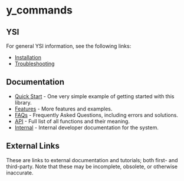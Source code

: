 # y_commands



## YSI

For general YSI information, see the following links:

* [Installation](../installation.md)
* [Troubleshooting](../troubleshooting.md)

## Documentation

* [Quick Start](y_commands/quick-start.md) - One very simple example of getting started with this library.
* [Features](y_commands/features.md) - More features and examples.
* [FAQs](y_commands/faqs.md) - Frequently Asked Questions, including errors and solutions.
* [API](y_commands/api.md) - Full list of all functions and their meaning.
* [Internal](y_commands/internal.md) - Internal developer documentation for the system.

## External Links

These are links to external documentation and tutorials; both first- and third-party.  Note that these may be incomplete, obsolete, or otherwise inaccurate.

